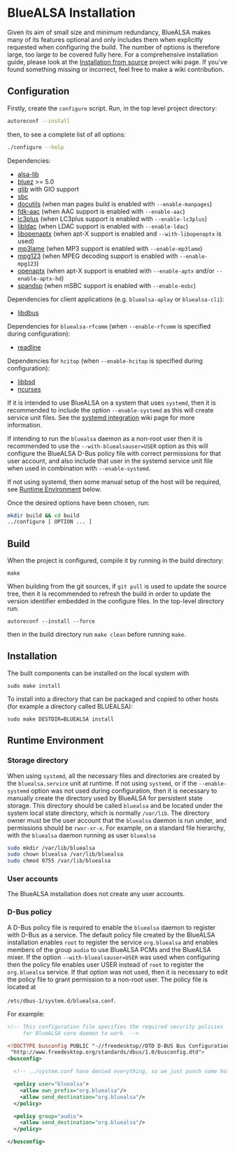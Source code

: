# BlueALSA Installation

Given its aim of small size and minimum redundancy, BlueALSA makes many of its
features optional and only includes them when explicitly requested when
configuring the build. The number of options is therefore large, too large to
be covered fully here. For a comprehensive installation guide, please look at
the [Installation from source][] project wiki page. If you've found something
missing or incorrect, feel free to make a wiki contribution.

[Installation from source]: https://github.com/arkq/bluez-alsa/wiki/Installation-from-source

## Configuration

Firstly, create the `configure` script. Run, in the top level project
directory:

```sh
autoreconf --install
```

then, to see a complete list of all options:

```sh
./configure --help
```

Dependencies:

- [alsa-lib](https://www.alsa-project.org/)
- [bluez](http://www.bluez.org/) >= 5.0
- [glib](https://wiki.gnome.org/Projects/GLib) with GIO support
- [sbc](https://git.kernel.org/cgit/bluetooth/sbc.git)
- [docutils](https://docutils.sourceforge.io) (when man pages build is enabled
  with `--enable-manpages`)
- [fdk-aac](https://github.com/mstorsjo/fdk-aac) (when AAC support is enabled
  with `--enable-aac`)
- [lc3plus](https://www.iis.fraunhofer.de/en/ff/amm/communication/lc3.html)
  (when LC3plus support is enabled with `--enable-lc3plus`)
- [libldac](https://github.com/EHfive/ldacBT) (when LDAC support is enabled
  with `--enable-ldac`)
- [libopenaptx](https://github.com/pali/libopenaptx) (when apt-X support is
  enabled and `--with-libopenaptx` is used)
- [mp3lame](https://lame.sourceforge.net/) (when MP3 support is enabled with
  `--enable-mp3lame`)
- [mpg123](https://www.mpg123.org/) (when MPEG decoding support is enabled with
  `--enable-mpg123`)
- [openaptx](https://github.com/arkq/openaptx) (when apt-X support is enabled
  with `--enable-aptx` and/or `--enable-aptx-hd`)
- [spandsp](https://www.soft-switch.org) (when mSBC support is enabled with
  `--enable-msbc`)

Dependencies for client applications (e.g. `bluealsa-aplay` or `bluealsa-cli`):

- [libdbus](https://www.freedesktop.org/wiki/Software/dbus/)

Dependencies for `bluealsa-rfcomm` (when `--enable-rfcomm` is specified during
configuration):

- [readline](https://tiswww.case.edu/php/chet/readline/rltop.html)

Dependencies for `hcitop` (when `--enable-hcitop` is specified during
configuration):

- [libbsd](https://libbsd.freedesktop.org/)
- [ncurses](https://www.gnu.org/software/ncurses/)

If it is intended to use BlueALSA on a system that uses `systemd`, then it is
recommended to include the option `--enable-systemd` as this will create
service unit files.
See the [systemd integration][] wiki page for more information.

[systemd integration]: https://github.com/arkq/bluez-alsa/wiki/Systemd-integration

If intending to run the `bluealsa` daemon as a non-root user then it is
recommended to use the `--with-bluealsauser=USER` option as this will configure
the BlueALSA D-Bus policy file with correct permissions for that user account,
and also include that user in the systemd service unit file when used in
combination with `--enable-systemd`.

If not using systemd, then some manual setup of the host will be required, see
[Runtime Environment](#runtime-environment) below.

Once the desired options have been chosen, run:

```sh
mkdir build && cd build
../configure [ OPTION ... ]
```

## Build

When the project is configured, compile it by running in the build directory:

```shell
make
```

When building from the git sources, if `git pull` is used to update the source
tree, then it is recommended to refresh the build in order to update the
version identifier embedded in the configure files. In the top-level directory
run:

```shell
autoreconf --install --force
```

then in the build directory run `make clean` before running `make`.

## Installation

The built components can be installed on the local system with

```shell
sudo make install
```

To install into a directory that can be packaged and copied to other hosts (for
example a directory called BLUEALSA):

```shell
sudo make DESTDIR=BLUEALSA install
```

## Runtime Environment

### Storage directory

When using `systemd`, all the necessary files and directories are created by
the `bluealsa.service` unit at runtime. If not using `systemd`, or if the
 `--enable-systemd` option was not used during configuration, then it is
necessary to manually create the directory used by BlueALSA for persistent
state storage. This directory should be called `bluealsa` and be located under
the system local state directory, which is normally `/var/lib`. The directory
owner must be the user account that the `bluealsa` daemon is run under, and
permissions should be `rwxr-xr-x`. For example, on a standard file hierarchy,
with the `bluealsa` daemon running as user `bluealsa`

```sh
sudo mkdir /var/lib/bluealsa
sudo chown bluealsa /var/lib/bluealsa
sudo chmod 0755 /var/lib/bluealsa
```

### User accounts

The BlueALSA installation does not create any user accounts.

### D-Bus policy

A D-Bus policy file is required to enable the `bluealsa` daemon to register
with D-Bus as a service. The default policy file created by the BlueALSA
installation enables `root` to register the service `org.bluealsa` and enables
members of the group `audio` to use BlueALSA PCMs and the BlueALSA mixer. If
the option `--with-bluealsauser=USER` was used when configuring then the
policy file enables user USER instead of `root` to register the `org.bluealsa`
service. If that option was not used, then it is necessary to edit the policy
file to grant permission to a non-root user. The policy file is located at

`/etc/dbus-1/system.d/bluealsa.conf`.

For example:

```xml
<!-- This configuration file specifies the required security policies
     for BlueALSA core daemon to work. -->

<!DOCTYPE busconfig PUBLIC "-//freedesktop//DTD D-BUS Bus Configuration 1.0//EN"
 "http://www.freedesktop.org/standards/dbus/1.0/busconfig.dtd">
<busconfig>

  <!-- ../system.conf have denied everything, so we just punch some holes -->

  <policy user="bluealsa">
    <allow own_prefix="org.bluealsa"/>
    <allow send_destination="org.bluealsa"/>
  </policy>

  <policy group="audio">
    <allow send_destination="org.bluealsa"/>
  </policy>

</busconfig>
```
